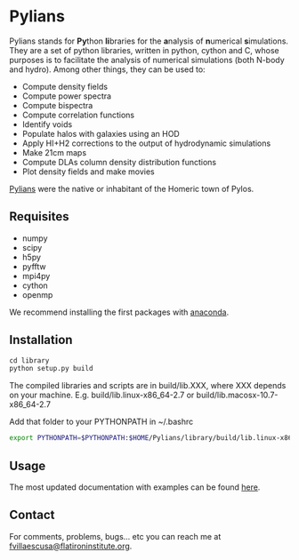 # Pylians

Pylians stands for **Py**thon **li**braries for the **a**nalysis of **n**umerical **s**imulations. They are a set of python libraries, written in python, cython and C, whose purposes is to facilitate the analysis of numerical simulations (both N-body and hydro). Among other things, they can be used to:

- Compute density fields
- Compute power spectra
- Compute bispectra
- Compute correlation functions
- Identify voids
- Populate halos with galaxies using an HOD
- Apply HI+H2 corrections to the output of hydrodynamic simulations
- Make 21cm maps
- Compute DLAs column density distribution functions
- Plot density fields and make movies

[Pylians](https://en.wikipedia.org/wiki/Nestor_(mythology)) were the native or inhabitant of the Homeric town of Pylos. 

## Requisites

- numpy
- scipy
- h5py
- pyfftw
- mpi4py
- cython
- openmp
 
We recommend installing the first packages with [anaconda](https://www.anaconda.com/download/?lang=en-us). 

## Installation

```python
cd library
python setup.py build
```

The compiled libraries and scripts are in build/lib.XXX, where XXX depends on your machine. E.g. build/lib.linux-x86_64-2.7 or build/lib.macosx-10.7-x86_64-2.7

Add that folder to your PYTHONPATH in ~/.bashrc

```sh
export PYTHONPATH=$PYTHONPATH:$HOME/Pylians/library/build/lib.linux-x86_64-2.7
```

## Usage

The most updated documentation with examples can be found [here](https://github.com/franciscovillaescusa/Pylians/blob/master/documentation/Documentation.md).


## Contact

For comments, problems, bugs... etc you can reach me at [fvillaescusa@flatironinstitute.org](mailto:fvillaescusa@flatironinstitute.org).